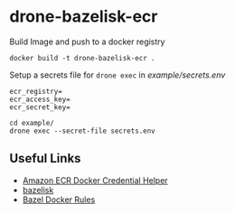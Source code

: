# drone-bazelisk-ecr

Build Image and push to a docker registry
```
docker build -t drone-bazelisk-ecr .
```

Setup a secrets file for `drone exec` in _example/secrets.env_
```
ecr_registry=
ecr_access_key=
ecr_secret_key=
```

```
cd example/
drone exec --secret-file secrets.env
```

## Useful Links

- [Amazon ECR Docker Credential Helper](https://github.com/awslabs/amazon-ecr-credential-helper)
- [bazelisk](https://github.com/bazelbuild/bazelisk)
- [Bazel Docker Rules](https://github.com/bazelbuild/rules_docker)
